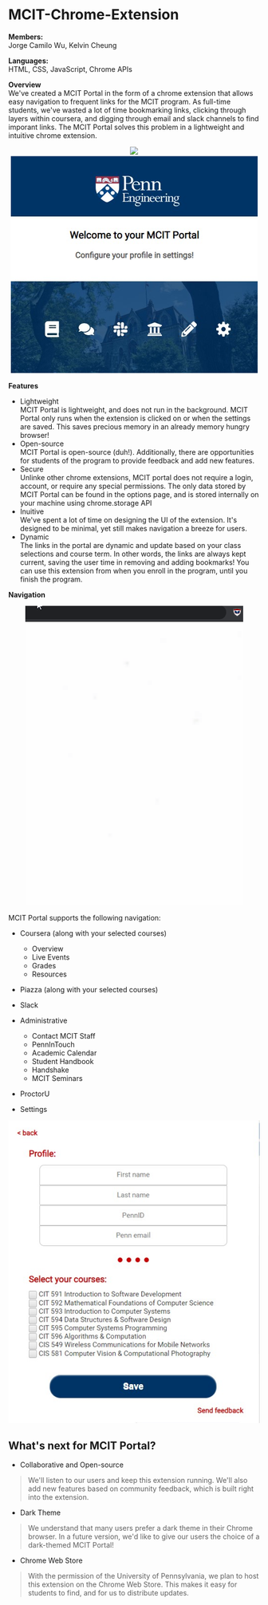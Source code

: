  # MCIT-Chrome-Extension
 
 **Members:**\
 Jorge Camilo Wu, Kelvin Cheung
 
 **Languages:**\
 HTML, CSS, JavaScript, Chrome APIs
 
 **Overview**\
 We've created a MCIT Portal in the form of a chrome extension that allows easy navigation to frequent links for the MCIT program. As full-time students, we've wasted a lot of time bookmarking links, clicking through layers within coursera, and digging through email and slack channels to find imporant links. The MCIT Portal solves this problem in a lightweight and intuitive chrome extension. 
 
 <p align="center">
 
 <img src="https://raw.githubusercontent.com/kelvinch9/MCIT-Chrome-Extension/master/images/extension_favicon.PNG?token=ANWOM6N7V7FBCYZZKCLFFRC6DC6VA">
 
  <img src="https://raw.githubusercontent.com/kelvinch9/MCIT-Chrome-Extension/master/images/welcome_msg.jpg?token=ANWOM6J4FEN2SWAEYCBSZCS6DC6WM">
 </p>
 
 **Features**
 
 * Lightweight \
    MCIT Portal is lightweight, and does not run in the background. MCIT Portal only runs when the extension is clicked on or when the settings are saved. This saves precious memory in an already memory hungry browser!
 * Open-source \
    MCIT Portal is open-source (duh!). Additionally, there are opportunities for students of the program to provide feedback and add new features.
 * Secure \
    Unlinke other chrome extensions, MCIT portal does not require a login, account, or require any special permissions. The only data stored by MCIT Portal can be found in the options page, and is stored internally on your machine using chrome.storage API 
 * Inuitive \
    We've spent a lot of time on designing the UI of the extension. It's designed to be minimal, yet still makes navigation a breeze for users.
 * Dynamic \
    The links in the portal are dynamic and update based on your class selections and course term. In other words, the links are always kept current, saving the user time in removing and adding bookmarks! You can use this extension from when you enroll in the program, until you finish the program.
 
**Navigation**
<p align="center">
 
  <img src="https://github.com/kelvinch9/MCIT-Chrome-Extension/blob/master/images/MCIT%20Portal.gif?raw=true">

</p>

MCIT Portal supports the following navigation:
* Coursera (along with your selected courses)
  * Overview 
  * Live Events
  * Grades
  * Resources

* Piazza (along with your selected courses)
* Slack
* Administrative
  * Contact MCIT Staff
  * PennInTouch
  * Academic Calendar
  * Student Handbook
  * Handshake
  * MCIT Seminars
* ProctorU
* Settings

<p align="center">
 
  <img src="https://raw.githubusercontent.com/kelvinch9/MCIT-Chrome-Extension/master/images/options.JPG">

</p>

## What's next for MCIT Portal?
* Collaborative and Open-source
 > We'll listen to our users and keep this extension running. We'll also add new features based on community feedback, which is built right into the extension.
*  Dark Theme
> We understand that many users prefer a dark theme in their Chrome browser. In a future version, we'd like to give our users the choice of a dark-themed MCIT Portal!
* Chrome Web Store
> With the permission of the University of Pennsylvania, we plan to host this extension on the Chrome Web Store. This makes it easy for students to find, and for us to distribute updates.
